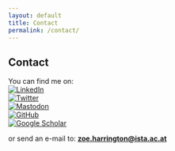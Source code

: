 ```yaml
---
layout: default
title: Contact
permalink: /contact/
---
```


## Contact


You can find me on:  
[![LinkedIn](https://img.shields.io/badge/LinkedIn-0077B5?style=for-the-badge&logo=linkedin&logoColor=white)](https://www.linkedin.com/in/zoeharrington/)  
[![Twitter](https://img.shields.io/badge/Twitter-1DA1F2?style=for-the-badge&logo=twitter&logoColor=white)](https://twitter.com/zoeharring10)  
[![Mastodon](https://img.shields.io/badge/Mastodon-your-username-green?logo=mastodon&logoColor=white&style=for-the-badge)](https://mastodon.social/@your-mastodon-username)  
[![GitHub](https://img.shields.io/badge/GitHub-gray?logo=github&logoColor=white&style=for-the-badge)](https://github.com/zpmh)  
[![Google Scholar](https://img.shields.io/badge/GoogleScholar-lightgray?style=flat-square&logo=googlescholar&logoColor=white)](https://scholar.google.com/citations?user=YOUR_USER_ID)  
  
or send an e-mail to: **zoe.harrington@ista.ac.at**



